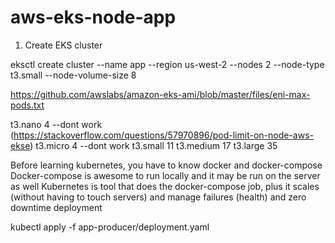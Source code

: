 # aws-eks-node-app

1. Create EKS cluster

eksctl create cluster --name app  --region us-west-2 --nodes 2 --node-type t3.small --node-volume-size 8

https://github.com/awslabs/amazon-eks-ami/blob/master/files/eni-max-pods.txt

t3.nano 4  --dont work (https://stackoverflow.com/questions/57970896/pod-limit-on-node-aws-ekse)
t3.micro 4  --dont work
t3.small 11
t3.medium 17
t3.large 35

Before learning kubernetes, you have to know docker and docker-compose
Docker-compose is awesome to run locally and it may be run on the server as well
Kubernetes is tool that does the docker-compose job, plus it scales (without having to touch servers) and manage failures (health) and zero downtime deployment

kubectl apply -f app-producer/deployment.yaml 
